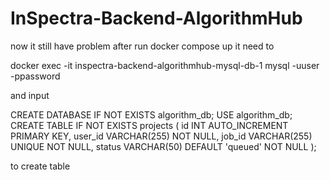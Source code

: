 # InSpectra-Backend-AlgorithmHub

now it still have problem after run docker compose up it need to

docker exec -it inspectra-backend-algorithmhub-mysql-db-1 mysql -uuser -ppassword

and input

CREATE DATABASE IF NOT EXISTS algorithm_db;
USE algorithm_db;
CREATE TABLE IF NOT EXISTS projects (
    id INT AUTO_INCREMENT PRIMARY KEY,
    user_id VARCHAR(255) NOT NULL,
    job_id VARCHAR(255) UNIQUE NOT NULL,
    status VARCHAR(50) DEFAULT 'queued' NOT NULL
);

to create table